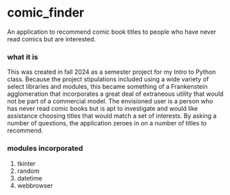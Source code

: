 # comic_finder
An application to recommend comic book titles to people who have never read comics but are interested.

### what it is

This was created in fall 2024 as a semester project for my Intro to Python class. Because the project stipulations included using a wide variety of select libraries and modules, this became something of a Frankenstein agglomeration that incorporates a great deal of extraneous utility that would not be part of a commercial model. The envisioned user is a person who has never read comic books but is apt to investigate and would like assistance choosing titles that would match a set of interests. By asking a number of questions, the application zeroes in on a number of titles to recommend.

### modules incorporated

1. tkinter
2. random
3. datetime
4. webbrowser
